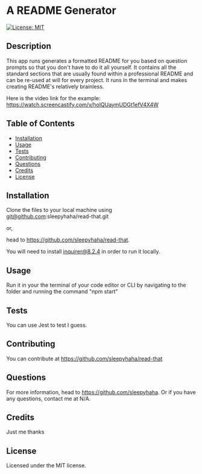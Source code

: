 # A README Generator

[![License: MIT](https://img.shields.io/badge/License-MIT-yellow.svg)](https://opensource.org/licenses/MIT)

## Description

This app runs generates a formatted README for you based on question prompts so that you don't have to do it all yourself. It contains all the standard sections that are usually found within a professional README and can be re-used at will for every project. It runs in the terminal and makes creating README's relatively brainless.

Here is the video link for the example: https://watch.screencastify.com/v/holQUaymUDGt1efV4X4W

## Table of Contents

- [Installation](#installation)
- [Usage](#usage)
- [Tests](#test)
- [Contributing](#contributing)
- [Questions](#questions)
- [Credits](#credits)
- [License](#license)

## <a name="installation"></a> Installation

Clone the files to your local machine using git@github.com:sleepyhaha/read-that.git

or,

head to https://github.com/sleepyhaha/read-that.

You will need to install inquirer@8.2.4 in order to run it locally.

## <a name="usage"></a> Usage

Run it in your the terminal of your code editor or CLI by navigating to the folder and running the command "npm start"

## <a name="test"></a> Tests

You can use Jest to test I guess.

## <a name="contributing"></a> Contributing

You can contribute at https://github.com/sleepyhaha/read-that

## <a name="questions"></a> Questions

For more information, head to https://github.com/sleepyhaha.
Or if you have any questions, contact me at N/A.

## <a name="credits"></a> Credits

Just me thanks

## <a name="license"></a> License

Licensed under the MIT license.
